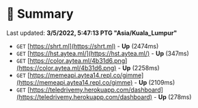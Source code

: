 # 📖 Summary
Last updated: **3/5/2022, 5:47:13 PTG "Asia/Kuala_Lumpur"**

- `GET` [https://shrt.ml](https://shrt.ml) - **Up** (2474ms)
- `GET` [https://hst.aytea.ml/](https://hst.aytea.ml/) - **Up** (347ms)
- `GET` [https://color.aytea.ml/4b31d6.png](https://color.aytea.ml/4b31d6.png) - **Up** (2258ms)
- `GET` [https://memeapi.aytea14.repl.co/gimme](https://memeapi.aytea14.repl.co/gimme) - **Up** (2109ms)
- `GET` [https://teledrivemy.herokuapp.com/dashboard](https://teledrivemy.herokuapp.com/dashboard) - **Up** (278ms)

